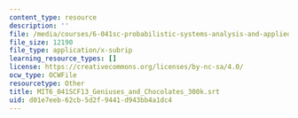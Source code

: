 ```yaml
---
content_type: resource
description: ''
file: /media/courses/6-041sc-probabilistic-systems-analysis-and-applied-probability-fall-2013/d01e7eeb62cb5d2f9441d943bb4a1dc4_MIT6_041SCF13_Geniuses_and_Chocolates_300k.vtt
file_size: 12190
file_type: application/x-subrip
learning_resource_types: []
license: https://creativecommons.org/licenses/by-nc-sa/4.0/
ocw_type: OCWFile
resourcetype: Other
title: MIT6_041SCF13_Geniuses_and_Chocolates_300k.srt
uid: d01e7eeb-62cb-5d2f-9441-d943bb4a1dc4
---
```

